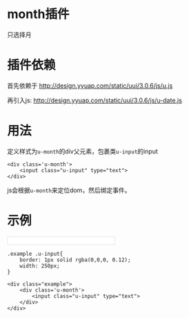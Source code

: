 # month插件

只选择月

# 插件依赖

首先依赖于 http://design.yyuap.com/static/uui/3.0.6/js/u.js


再引入js: http://design.yyuap.com/static/uui/3.0.6/js/u-date.js

# 用法

定义样式为`u-month`的div父元素，包裹类`u-input`的input

```
<div class='u-month'>
    <input class="u-input" type="text">
</div>

```

js会根据`u-month`来定位dom，然后绑定事件。


# 示例



<div class="example-content ex-hide"><style>.example .u-input{
	border: 1px solid rgba(0,0,0, 0.12);
	width: 250px;
}
</style></div>
<div class="example-content"><div class="example">
	<div class='u-month'>
	    <input class="u-input" type="text">
	</div>
</div></div>
<div class="examples-code"><pre><code>.example .u-input{
	border: 1px solid rgba(0,0,0, 0.12);
	width: 250px;
}</code></pre>
</div>
<div class="examples-code"><pre><code>&lt;div class="example">
	&lt;div class='u-month'>
	    &lt;input class="u-input" type="text">
	&lt;/div>
&lt;/div></code></pre>
</div>







